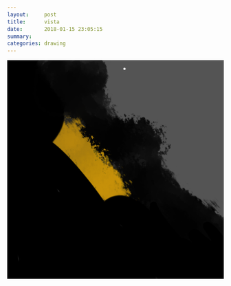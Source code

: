 ```yaml
---
layout:     post
title:      vista
date:       2018-01-15 23:05:15
summary:    
categories: drawing
---
```

![vista](/images/diary/vista.png ".")
